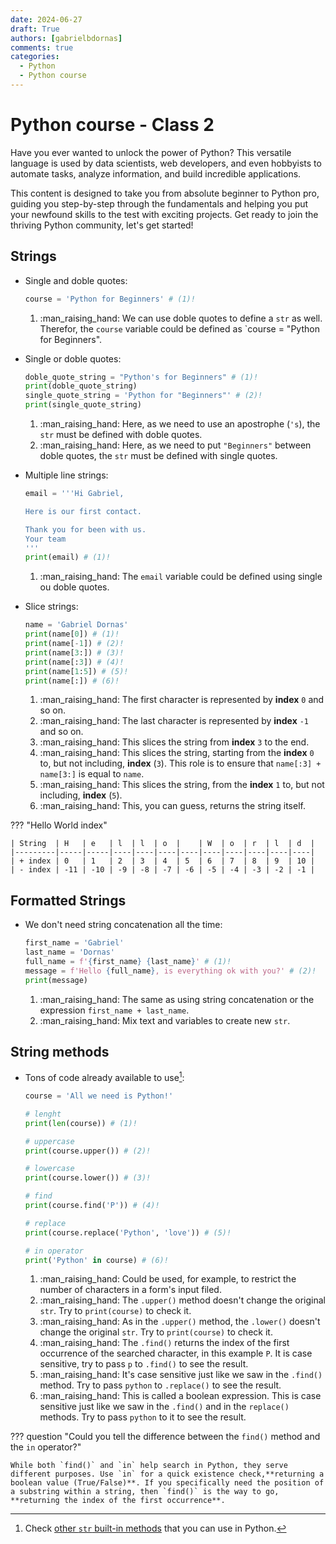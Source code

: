 ```yaml
---
date: 2024-06-27
draft: True
authors: [gabrielbdornas]
comments: true
categories:
  - Python
  - Python course
---
```


# Python course - Class 2

Have you ever wanted to unlock the power of Python?
This versatile language is used by data scientists, web developers, and even hobbyists to automate tasks, analyze information, and build incredible applications.

<!-- more -->

This content is designed to take you from absolute beginner to Python pro, guiding you step-by-step through the fundamentals and helping you put your newfound skills to the test with exciting projects.
Get ready to join the thriving Python community, let's get started!


## Strings

- Single and doble quotes:

    ```python
    course = 'Python for Beginners' # (1)!
    ```

    1. :man_raising_hand: We can use doble quotes to define a `str` as well. Therefor, the `course` variable could be defined as `course = "Python for Beginners".

- Single or doble quotes:

    ```python
    doble_quote_string = "Python's for Beginners" # (1)!
    print(doble_quote_string)
    single_quote_string = 'Python for "Beginners"' # (2)!
    print(single_quote_string)
    ```

    1. :man_raising_hand: Here, as we need to use an apostrophe (`'s`), the `str` must be defined with doble quotes.
    2. :man_raising_hand: Here, as we need to put `"Beginners"` between doble quotes, the `str` must be defined with single quotes.

- Multiple line strings:

    ```python
    email = '''Hi Gabriel,

    Here is our first contact.

    Thank you for been with us.
    Your team
    '''
    print(email) # (1)!
    ```

    1. :man_raising_hand: The `email` variable could be defined using single ou doble quotes.

- Slice strings:

    ```python
    name = 'Gabriel Dornas'
    print(name[0]) # (1)!
    print(name[-1]) # (2)!
    print(name[3:]) # (3)!
    print(name[:3]) # (4)!
    print(name[1:5]) # (5)!
    print(name[:]) # (6)!
    ```

    1. :man_raising_hand: The first character is represented by **index** `0` and so on.
    2. :man_raising_hand: The last character is represented by **index** `-1` and so on.
    3. :man_raising_hand: This slices the string from **index** `3` to the end.
    4. :man_raising_hand: This slices the string, starting from the **index** `0` to, but not including, **index** (`3`). This role is to ensure that `name[:3] + name[3:]` is equal to `name`.
    5. :man_raising_hand: This slices the string, from the **index** `1` to, but not including, **index** (`5`).
    6. :man_raising_hand: This, you can guess, returns the string itself.

??? "Hello World index"

    | String  | H   | e   | l  | l  | o  |    | W  | o  | r  | l  | d  |
    |---------|-----|-----|----|----|----|----|----|----|----|----|----|
    | + index | 0   | 1   | 2  | 3  | 4  | 5  | 6  | 7  | 8  | 9  | 10 |
    | - index | -11 | -10 | -9 | -8 | -7 | -6 | -5 | -4 | -3 | -2 | -1 |

## Formatted Strings

- We don't need string concatenation all the time:

    ```python
    first_name = 'Gabriel'
    last_name = 'Dornas'
    full_name = f'{first_name} {last_name}' # (1)!
    message = f'Hello {full_name}, is everything ok with you?' # (2)!
    print(message)
    ```

    1. :man_raising_hand: The same as using string concatenation or the expression `first_name + last_name`.
    2. :man_raising_hand: Mix text and variables to create new `str`.

## String methods

- Tons of code already available to use[^1]:

    ```python
    course = 'All we need is Python!'

    # lenght
    print(len(course)) # (1)!

    # uppercase
    print(course.upper()) # (2)!

    # lowercase
    print(course.lower()) # (3)!

    # find
    print(course.find('P')) # (4)!

    # replace
    print(course.replace('Python', 'love')) # (5)!

    # in operator
    print('Python' in course) # (6)!
    ```

    1. :man_raising_hand: Could be used, for example, to restrict the number of characters in a form's input filed.
    2. :man_raising_hand: The `.upper()` method doesn't change the original `str`. Try to `print(course)` to check it.
    3. :man_raising_hand: As in the `.upper()` method, the `.lower()` doesn't change the original `str`. Try to `print(course)` to check it.
    4. :man_raising_hand: The `.find()` returns the index of the first occurrence of the searched character, in this example `P`. It is case sensitive, try to pass `p` to `.find()` to see the result.
    5. :man_raising_hand: It's case sensitive just like we saw in the `.find()` method. Try to pass `python` to `.replace()` to see the result.
    6. :man_raising_hand: This is called a boolean expression. This is case sensitive just like we saw in the `.find()` and in the `replace()` methods. Try to pass `python` to it to see the result.

??? question "Could you tell the difference between the `find()` method and the `in` operator?"

    While both `find()` and `in` help search in Python, they serve different purposes. Use `in` for a quick existence check,**returning a boolean value (True/False)**. If you specifically need the position of a substring within a string, then `find()` is the way to go, **returning the index of the first occurrence**.

[^1]: Check [other `str` built-in methods](https://www.w3schools.com/python/python_ref_string.asp) that you can use in Python.
